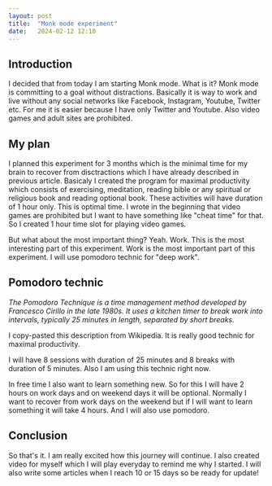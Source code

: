```yaml
---
layout: post
title:  "Monk mode experiment"
date:   2024-02-12 12:10
---
```

## Introduction

I decided that from today I am starting Monk mode. What is it? Monk mode is committing to a goal without distractions. Basically it is way to work and live without any social networks like Facebook, Instagram, Youtube, Twitter etc. For me it is easier because I have only Twitter and Youtube. Also video games and adult sites are prohibited.

## My plan

I planned this experiment for 3 months which is the minimal time for my brain to recover from disctractions which I have already described in previous article. Basicaly I created the program for maximal productivity which consists of exercising, meditation, reading bible or any spiritual or religious book and reading optional book. These activities will have duration of 1 hour only. This is optimal time. I wrote in the beginning that video games are prohibited but I want to have something like "cheat time" for that. So I created 1 hour time slot for playing video games.

But what about the most important thing? Yeah. Work. This is the most interesting part of this experiment. Work is the most important part of this experiment. I will use pomodoro technic for "deep work".

## Pomodoro technic

*The Pomodoro Technique is a time management method developed by Francesco Cirillo in the late 1980s. It uses a kitchen timer to break work into intervals, typically 25 minutes in length, separated by short breaks.*

I copy-pasted this description from Wikipedia. It is really good technic for maximal productivity. 

I will have 8 sessions with duration of 25 minutes and 8 breaks with duration of 5 minutes. Also I am using this technic right now.

In free time I also want to learn something new. So for this I will have 2 hours on work days and on weekend days it will be optional. Normally I want to recover from work days on the weekend but if I will want to learn something it will take 4 hours. And I will also use pomodoro.

## Conclusion

So that's it. I am really excited how this journey will continue. I also created video for myself which I will play everyday to remind me why I started. I will also write some articles when I reach 10 or 15 days so be ready for update!
